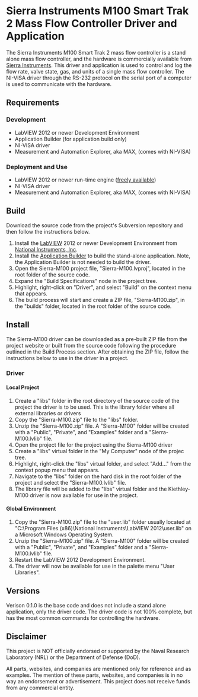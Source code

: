 # Sierra Instruments M100 Smart Trak 2 Mass Flow Controller Driver and Application #

The Sierra Instruments M100 Smart Trak 2 mass flow controller is a stand alone mass flow controller, and the hardware is commercially available from [Sierra Instruments](http://www.sierrainstruments.com). This driver and application is used to control and log the flow rate, valve state, gas, and units of a single mass flow controller. The NI-VISA driver through the RS-232 protocol on the serial port of a computer is used to communicate with the hardware.

## Requirements ##

### Development ###

  * LabVIEW 2012 or newer Development Environment
  * Application Builder (for application build only)
  * NI-VISA driver
  * Measurement and Automation Explorer, aka MAX, (comes with NI-VISA)

### Deployment and Use ###

  * LabVIEW 2012 or newer run-time engine ([freely available](http://joule.ni.com/nidu/cds/view/p/id/3433/lang/en))
  * NI-VISA driver
  * Measurement and Automation Explorer, aka MAX, (comes with NI-VISA)

## Build ##

Download the source code from the project's Subversion repository and then follow the instructions below.

  1. Install the [LabVIEW](https://www.ni.com/labview) 2012 or newer Development Environment from [National Instruments, Inc](http://www.ni.com).
  1. Install the [Application Builder](http://sine.ni.com/nips/cds/view/p/lang/en/nid/10731) to build the stand-alone application. Note, the Application Builder is not needed to build the driver.
  1. Open the Sierra-M100 project file, "Sierra-M100.lvproj", located in the root folder of the source code.
  1. Expand the "Build Specifications" node in the project tree.
  1. Highlight, right-click on "Driver", and select "Build" on the context menu that appears.
  1. The build process will start and create a ZIP file, "Sierra-M100.zip", in the "builds" folder, located in the root folder of the source code.

## Install ##

The Sierra-M100 driver can be downloaded as a pre-built ZIP file from the project website or built from the source code following the procedure outlined in the Build Process section. After obtaining the ZIP file, follow the instructions below to use in the driver in a project.

### Driver ###

#### Local Project ####

  1. Create a "libs" folder in the root directory of the source code of the project the driver is to be used. This is the library folder where all external libraries or drivers
  1. Copy the "Sierra-M100.zip" file to the "libs" folder.
  1. Unzip the "Sierra-M100.zip" file. A "Sierra-M100" folder will be created with a "Public", "Private", and "Examples" folder and a "Sierra-M100.lvlib" file.
  1. Open the project file for the project using the Sierra-M100 driver
  1. Create a "libs" virtual folder in the "My Computer" node of the projec tree.
  1. Highlight, right-click the "libs" virtual folder, and select "Add..." from the context popup menu that appears.
  1. Navigate to the "libs" folder on the hard disk in the root folder of the project and select the "Sierra-M100.lvlib" file.
  1. The library file will be added to the "libs" virtual folder and the Kiethley-M100 driver is now available for use in the project.

#### Global Environment ####

  1. Copy the "Sierra-M100.zip" file to the "user.lib" folder usually located at "C:\Program Files (x86)\National Instruments\LabVIEW 2012\user.lib" on a Microsoft Windows Operating System.
  1. Unzip the "Sierra-M100.zip" file. A "Sierra-M100" folder will be created with a "Public", "Private", and "Examples" folder and a "Sierra-M100.lvlib" file.
  1. Restart the LabVIEW 2012 Development Environment.
  1. The driver will now be available for use in the palette menu "User Libraries".

## Versions ##

Verison 0.1.0 is the base code and does not include a stand alone application, only the driver code. The driver code is not 100% complete, but has the most common commands for controlling the hardware.

## Disclaimer ##

This project is NOT officially endorsed or supported by the Naval Research Laboratory (NRL) or the Department of Defense (DoD).

All parts, websites, and companies are mentioned only for reference and as examples. The mention of these parts, websites, and companies is in no way an endorsement or advertisement. This project does not receive funds from any commercial entity.